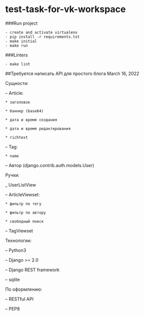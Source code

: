 # test-task-for-vk-workspace

###Run project
```
- create and activate virtualenv
- pip install -r requirements.txt
- make initial
- make run
```
###Linters
```
- make lint
```

##Требуется написать API для простого блога
March 16, 2022

Сущности:

  – Article:

    * заголовок

    * баннер (base64)

    * дата и время создания

    * дата и время редактирования

    * richtext

  – Tag:

    * name

  – Автор (django.contrib.auth.models.User)


Ручки: 

  _ UserListView

  – ArticleViewset:

    * фильтр по тегу

    * фильтр по автору

    * свободный поиск

  – TagViewset


Технологии:

  – Python3

  – Django >= 2.0

  – Django REST framework

  – sqlite


По оформлению:

  – RESTful API

  – PEP8



